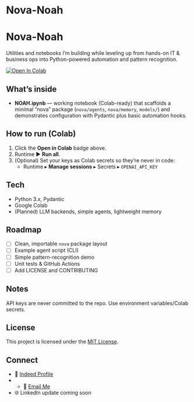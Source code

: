 # Nova-Noah

# Nova-Noah
Utilities and notebooks I’m building while leveling up from hands-on IT & business ops into Python-powered automation and pattern recognition.

[![Open In Colab](https://colab.research.google.com/assets/colab-badge.svg)](https://colab.research.google.com/github/Joew03189/nova-noah/blob/main/NOAH.ipynb)

## What’s inside
- **NOAH.ipynb** — working notebook (Colab-ready) that scaffolds a minimal “nova” package (`nova/agents`, `nova/memory`, `models/`) and demonstrates configuration with Pydantic plus basic automation hooks.

## How to run (Colab)
1. Click the **Open in Colab** badge above.
2. Runtime ▶️ **Run all**.
3. (Optional) Set your keys as Colab secrets so they’re never in code:
   - Runtime ▸ **Manage sessions** ▸ Secrets ▸ `OPENAI_API_KEY`

## Tech
- Python 3.x, Pydantic
- Google Colab
- (Planned) LLM backends, simple agents, lightweight memory

## Roadmap
- [ ] Clean, importable `nova` package layout
- [ ] Example agent script (CLI)
- [ ] Simple pattern-recognition demo
- [ ] Unit tests & GitHub Actions
- [ ] Add LICENSE and CONTRIBUTING

## Notes
API keys are never committed to the repo. Use environment variables/Colab secrets.
## License
This project is licensed under the [MIT License](LICENSE).

## Connect
- 📄 [Indeed Profile](https://profile.indeed.com/p/joew-6866msh)
- - 📧 [Email Me](mailto:joew03189@gmail.com)
- 🌐 LinkedIn update coming soon
